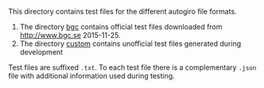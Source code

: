 This directory contains test files for the different autogiro file formats.

1. The directory [bgc](bgc) contains official test files downloaded from
   http://www.bgc.se 2015-11-25.
1. The directory [custom](custom) contains unofficial test files generated
   during development

Test files are suffixed `.txt`. To each test file there is a complementary `.json`
file with additional information used during testing.
